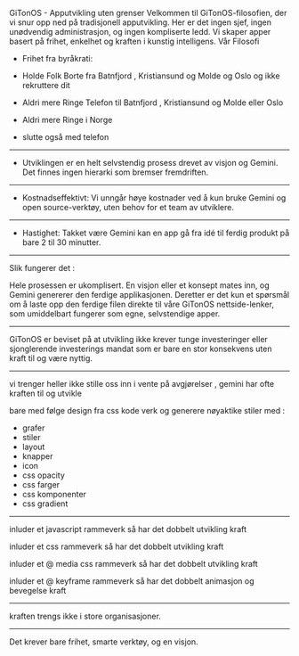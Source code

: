 

GiTonOS - Apputvikling uten grenser
Velkommen til GiTonOS-filosofien, der vi snur opp ned på tradisjonell apputvikling. Her er det ingen sjef, ingen unødvendig administrasjon, og ingen kompliserte ledd. Vi skaper apper basert på frihet, enkelhet og kraften i kunstig intelligens.
Vår Filosofi


 * Frihet fra byråkrati:


- Holde Folk Borte fra Batnfjord , Kristiansund og Molde og Oslo og ikke rekruttere dit

- Aldri mere Ringe Telefon til 
Batnfjord , Kristiansund og Molde
eller Oslo


- Aldri mere Ringe i Norge

- slutte også med telefon 

---------


 * Utviklingen er en helt selvstendig prosess drevet av visjon og Gemini. Det finnes ingen hierarki som bremser fremdriften.

------------


 * Kostnadseffektivt: Vi unngår høye kostnader ved å kun bruke Gemini og open source-verktøy, uten behov for et team av utviklere.

-----------

 * Hastighet: Takket være Gemini kan en app gå fra idé til ferdig produkt på bare 2 til 30 minutter.

--------

Slik fungerer det : 

Hele prosessen er ukomplisert. En visjon eller et konsept mates inn, og Gemini genererer den ferdige applikasjonen. Deretter er det kun et spørsmål om å laste opp den ferdige filen direkte til våre GiTonOS nettside-lenker, som umiddelbart fungerer som egne, selvstendige apper. 

------

GiTonOS er beviset på at utvikling ikke krever tunge investeringer eller sjonglerende investerings mandat som er bare en stor konsekvens uten kraft til og være nyttig.

----------

vi trenger heller ikke stille oss inn i vente på avgjørelser , gemini har ofte kraften til og utvikle 

bare med følge design fra
css kode verk og generere nøyaktike
stiler med :

- grafer
- stiler
- layout
- knapper
- icon
- css opacity
- css farger
- css komponenter
- css gradient 

---------

inluder et javascript rammeverk 
så har det dobbelt utvikling kraft

inluder et css rammeverk 
så har det dobbelt utvikling kraft

inluder et @ media css rammeverk 
så har det dobbelt utvikling kraft

inluder et @ keyframe rammeverk 
så har det dobbelt animasjon og bevegelse kraft

-------------

kraften trengs ikke i store organisasjoner. 

---------

Det krever bare frihet, smarte verktøy, og en visjon.
